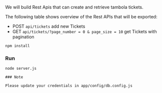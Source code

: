 We will build Rest Apis that can create and retrieve tambola tickets.

The following table shows overview of the Rest APIs that will be exported:

- POST    `api/tickets`                                           add new Tickets
- GET     `api/tickets/?page_number = 0 & page_size = 10`         get Tickets with pagination
```
npm install
```
### Run
```
node server.js

### Note

Please update your credentials in app/config/db.config.js


```
